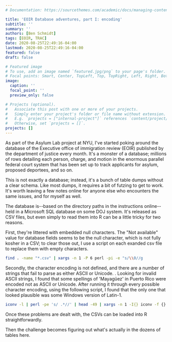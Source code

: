 ```yaml
---
# Documentation: https://sourcethemes.com/academic/docs/managing-content/

title: 'EOIR Database adventures, part I: encoding'
subtitle: ''
summary: ''
authors: [Ben Schmidt]
tags: [EOIR, TRAC]
date: 2020-08-25T22:49:16-04:00
lastmod: 2020-08-25T22:49:16-04:00
featured: false
draft: false

# Featured image
# To use, add an image named `featured.jpg/png` to your page's folder.
# Focal points: Smart, Center, TopLeft, Top, TopRight, Left, Right, BottomLeft, Bottom, BottomRight.
image:
  caption: ''
  focal_point: ''
  preview_only: false

# Projects (optional).
#   Associate this post with one or more of your projects.
#   Simply enter your project's folder or file name without extension.
#   E.g. `projects = ["internal-project"]` references `content/project/deep-learning/index.md`.
#   Otherwise, set `projects = []`.
projects: []
---
```


As part of the Asylum Lab project at NYU, I've started poking around the database of the Executive office of immigration review (EOIR) published by the department of justice every month. It's a monster of a database; millions of rows detailing each person, charge, and motion in the enormous parallel federal court system that has been set up to track applicants for asylum, proposed deportees, and so on.

This is not exactly a database; instead, it's a bunch of table dumps without
a clear schema. Like most dumps, it requires a bit of futzing to get to work. It's worth leaving a few notes online for anyone else who encounters the same issues, and for myself as well.

The database is--based on the directory paths in the instructions online--held in a Microsoft SQL database on some DOJ system. It's released as CSV files, but even simply to read them into R can be a little tricky for two reasons.

First, they're littered with embedded null characters. The "Not available" value for database fields seems to be the null character, which is not fully kosher in a CSV; to clear those out, I use a script on each exanded csv file to replace them with empty characters.

```sh
find . -name "*.csv" | xargs -n 1 -P 6 perl -pi -e "s/\\0//g
```

Secondly, the character encoding is not defined, and there are a number
of strings that fail to parse as either ASCII or Unicode.
. Looking for invalid ASCII strings, I found that some spellings of 'Mayagüez' in Puerto Rico were encoded not as ASCII or Unicode. After running it through every possible character encoding,
using the following script, I found that the only one that looked plausible was
some Windows version of Latin-1.

```sh
iconv -l | perl -pe 's/ .*//' | head -49 | xargs -n 1 -I{} iconv -f {} invalid
```

Once these problems are dealt with, the CSVs can be loaded into R straightforwardly.

Then the challenge becomes figuring out what's actually in the dozens of tables here.
